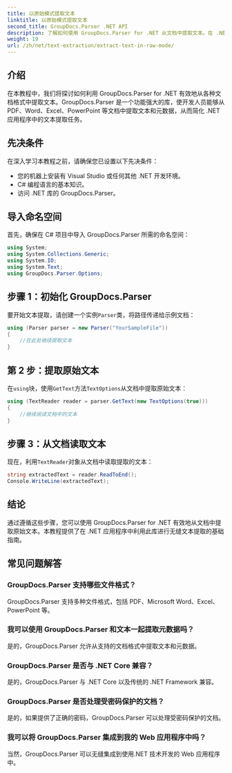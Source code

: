 ```yaml
---
title: 以原始模式提取文本
linktitle: 以原始模式提取文本
second_title: GroupDocs.Parser .NET API
description: 了解如何使用 GroupDocs.Parser for .NET 从文档中提取文本。在 .NET 应用程序中轻松、高效、无缝地提取文本。
weight: 19
url: /zh/net/text-extraction/extract-text-in-raw-mode/
---
```

## 介绍
在本教程中，我们将探讨如何利用 GroupDocs.Parser for .NET 有效地从各种文档格式中提取文本。GroupDocs.Parser 是一个功能强大的库，使开发人员能够从 PDF、Word、Excel、PowerPoint 等文档中提取文本和元数据，从而简化 .NET 应用程序中的文本提取任务。
## 先决条件
在深入学习本教程之前，请确保您已设置以下先决条件：
- 您的机器上安装有 Visual Studio 或任何其他 .NET 开发环境。
- C# 编程语言的基本知识。
- 访问 .NET 库的 GroupDocs.Parser。

## 导入命名空间
首先，确保在 C# 项目中导入 GroupDocs.Parser 所需的命名空间：
```csharp
using System;
using System.Collections.Generic;
using System.IO;
using System.Text;
using GroupDocs.Parser.Options;
```
## 步骤 1：初始化 GroupDocs.Parser
要开始文本提取，请创建一个实例`Parser`类，将路径传递给示例文档：
```csharp
using (Parser parser = new Parser("YourSampleFile"))
{
    //在此处继续提取文本
}
```
## 第 2 步：提取原始文本
在`using`块，使用`GetText`方法`TextOptions`从文档中提取原始文本：
```csharp
using (TextReader reader = parser.GetText(new TextOptions(true)))
{
    //继续阅读文档中的文本
}
```
## 步骤 3：从文档读取文本
现在，利用`TextReader`对象从文档中读取提取的文本：
```csharp
string extractedText = reader.ReadToEnd();
Console.WriteLine(extractedText);
```

## 结论
通过遵循这些步骤，您可以使用 GroupDocs.Parser for .NET 有效地从文档中提取原始文本。本教程提供了在 .NET 应用程序中利用此库进行无缝文本提取的基础指南。

## 常见问题解答
### GroupDocs.Parser 支持哪些文件格式？
GroupDocs.Parser 支持多种文件格式，包括 PDF、Microsoft Word、Excel、PowerPoint 等。
### 我可以使用 GroupDocs.Parser 和文本一起提取元数据吗？
是的，GroupDocs.Parser 允许从支持的文档格式中提取文本和元数据。
### GroupDocs.Parser 是否与 .NET Core 兼容？
是的，GroupDocs.Parser 与 .NET Core 以及传统的 .NET Framework 兼容。
### GroupDocs.Parser 是否处理受密码保护的文档？
是的，如果提供了正确的密码，GroupDocs.Parser 可以处理受密码保护的文档。
### 我可以将 GroupDocs.Parser 集成到我的 Web 应用程序中吗？
当然，GroupDocs.Parser 可以无缝集成到使用.NET 技术开发的 Web 应用程序中。